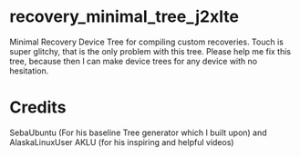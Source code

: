 # recovery_minimal_tree_j2xlte
Minimal Recovery Device Tree for compiling custom recoveries. Touch is super glitchy, that is the only problem with this tree.
Please help me fix this tree, because then I can make device trees for any device with no hesitation.
# Credits
SebaUbuntu (For his baseline Tree generator which I built upon) and 
AlaskaLinuxUser AKLU (for his inspiring and helpful videos)

